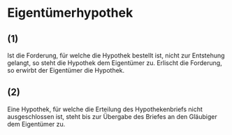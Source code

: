 # Eigentümerhypothek



## (1)

 Ist die Forderung, für welche die Hypothek bestellt ist, nicht zur Entstehung gelangt, so steht die Hypothek dem Eigentümer zu. Erlischt die Forderung, so erwirbt der Eigentümer die Hypothek.

## (2)

 Eine Hypothek, für welche die Erteilung des Hypothekenbriefs nicht ausgeschlossen ist, steht bis zur Übergabe des Briefes an den Gläubiger dem Eigentümer zu. 

